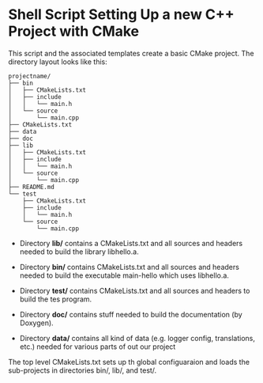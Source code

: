 # Shell Script Setting Up a new C++ Project with CMake

This script and the associated templates create a basic CMake project. The directory layout looks like this:


    projectname/
    ├── bin
    │   ├── CMakeLists.txt
    │   ├── include
    │   │   └── main.h
    │   └── source
    │       └── main.cpp
    ├── CMakeLists.txt
    ├── data
    ├── doc
    ├── lib
    │   ├── CMakeLists.txt
    │   ├── include
    │   │   └── main.h
    │   └── source
    │       └── main.cpp
    ├── README.md
    └── test
        ├── CMakeLists.txt
        ├── include
        │   └── main.h
        └── source
            └── main.cpp

* Directory **lib/** contains a CMakeLists.txt and all sources and headers needed to build the library libhello.a.

* Directory **bin/** contains CMakeLists.txt and all sources and headers needed to build the executable main-hello which uses libhello.a.

* Directory **test/** contains CMakeLists.txt and all sources and headers to build the tes program.

* Directory **doc/** contains stuff needed to build the documentation (by Doxygen).

* Directory **data/** contains all kind of data (e.g. logger config, translations, etc.) needed for various parts of out our project




The top level CMakeLists.txt sets up th global configuaraion and loads the sub-projects in directories bin/, lib/, and test/.

